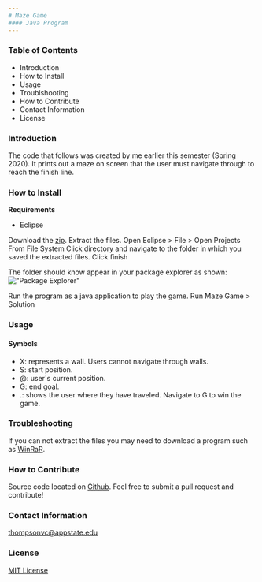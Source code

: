 ```yaml
---
# Maze Game
#### Java Program
---
```


### Table of Contents
* Introduction
* How to Install
* Usage
* Troublshooting
* How to Contribute
* Contact Information
* License

### Introduction
The code that follows was created by me earlier this semester (Spring 2020).
It prints out a maze on screen that the user must navigate through to reach the finish line.

### How to Install
**Requirements**
* Eclipse

Download the [zip](https://github.com/c9victor/c9victor.github.io/blob/master/Info/Lab04.zip).
Extract the files.
Open Eclipse > File > Open Projects From File System
Click directory and navigate to the folder in which you saved the extracted files.
Click finish

The folder should know appear in your package explorer as shown:
!["Package Explorer"](https://github.com/c9victor/c9victor.github.io/blob/master/Info/Package%20Explorer.PNG)

Run the program as a java application to play the game.
Run Maze Game > Solution

### Usage
#### Symbols
* X: represents a wall. Users cannot navigate through walls.
* S: start position.
* @: user's current position.
* G: end goal.
* .: shows the user where they have traveled.
Navigate to G to win the game.

### Troubleshooting
If you can not extract the files you may need to download a program such as [WinRaR](https://www.rarlab.com/download.htm).

### How to Contribute
Source code located on [Github]().
Feel free to submit a pull request and contribute!

### Contact Information
thompsonvc@appstate.edu

### License
[MIT License]()
